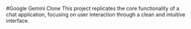#Google Gemini Clone
This project replicates the core functionality of a chat application, focusing on user interaction through a clean and intuitive interface. 
